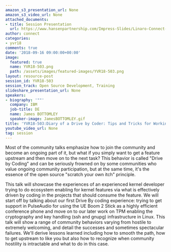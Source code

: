 ```yaml
---
amazon_s3_presentation_url: None
amazon_s3_video_url: None
attached_documents:
- title: Session Presentation
  url: https://www.hansenpartnership.com/Impress-Slides/Linaro-Connect-2018
author: connect
categories:
- yvr18
comments: true
date: '2018-09-16 09:00:00+00:00'
image:
  featured: true
  name: YVR18-503.png
  path: /assets/images/featured-images/YVR18-503.png
layout: resource-post
session_id: YVR18-503
session_track: Open Source Development, Training
slideshare_presentation_url: None
speakers:
- biography: '""'
  company: IBM
  job-title: DE
  name: James BOTTOMLEY
  speaker-image: JamesBOTTOMLEY.gif
title: 'YVR18-503:Diary of a Drive by Coder: Tips and Tricks for Working with Upstream'
youtube_video_url: None
tag: session
---
```


Most of the community talks emphasize how to join the community and become an ongoing part of it, but what if you simply want to get a feature upstream and then move on to the next task? This behavior is called "Drive by Coding" and can be seriously frowned on by some communities who value ongoing community participation, but at the same time, it's the essence of the open source "scratch your own itch" principle.

This talk will showcase the experiences of an experienced kernel developer trying to do ecosystem enabling for kernel features via what is effectively driven by coding in the projects that should consume the feature. We will start off by talking about our first Drive By coding experience: trying to get support in PulseAudio for using the UE Boom 2 Stick as a highly efficient conference phone and move on to our later work on TPM enabling the cryptography and key handling (ssh and gnupg) infrastructure in Linux. This talk will show a range of community behaviors varying from hostile to extremely welcoming, and detail the successes and sometimes spectacular failures. We'll derive lessons learned including how to smooth the path, how to get upstream to like you but also how to recognize when community hostility is intractable and what to do in this case.